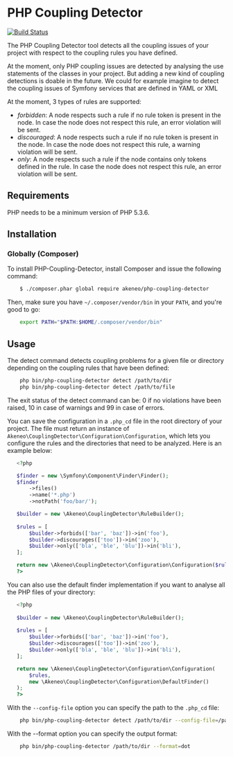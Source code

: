 # PHP Coupling Detector

[![Build Status](https://travis-ci.org/akeneo/php-coupling-detector.png)](https://travis-ci.org/akeneo/php-coupling-detector)

The PHP Coupling Detector tool detects all the coupling issues of your project with respect to the coupling 
rules you have defined. 

At the moment, only PHP coupling issues are detected by analysing the use statements of the classes in your project. 
But adding a new kind of coupling detections is doable in the future. We could for example imagine to detect the 
 coupling issues of Symfony services that are defined in YAML or XML

At the moment, 3 types of rules are supported:

* _forbidden_: A node respects such a rule if no rule token is present in the node. In case the node does not respect this rule, an error violation will be sent.
* _discouraged_: A node respects such a rule if no rule token is present in the node. In case the node does not respect this rule, a warning violation will be sent.
* _only_: A node respects such a rule if the node contains only tokens defined in the rule. In case the node does not respect this rule, an error violation will be sent.

## Requirements

PHP needs to be a minimum version of PHP 5.3.6.

## Installation

### Globally (Composer)

To install PHP-Coupling-Detector, install Composer and issue the following command:

```bash
    $ ./composer.phar global require akeneo/php-coupling-detector
```

Then, make sure you have ``~/.composer/vendor/bin`` in your ``PATH``, and
you're good to go:

```bash
    export PATH="$PATH:$HOME/.composer/vendor/bin"
```

## Usage

The detect command detects coupling problems for a given file or directory depending on the
 coupling rules that have been defined:

```bash
    php bin/php-coupling-detector detect /path/to/dir
    php bin/php-coupling-detector detect /path/to/file
```

 The exit status of the detect command can be: 0 if no violations have been raised, 10 in case of
 warnings and 99 in case of errors.
 
 You can save the configuration in a ``.php_cd`` file in the root directory of
 your project. The file must return an instance of ``Akeneo\CouplingDetector\Configuration\Configuration``,
 which lets you configure the rules and the directories that need to be analyzed.
 Here is an example below:
 
 ```php
    <?php

    $finder = new \Symfony\Component\Finder\Finder();
    $finder
        ->files()
        ->name('*.php')
        ->notPath('foo/bar/');
 
    $builder = new \Akeneo\CouplingDetector\RuleBuilder();
    
    $rules = [
        $builder->forbids(['bar', 'baz'])->in('foo'),
        $builder->discourages(['too'])->in('zoo'),
        $builder->only(['bla', 'ble', 'blu'])->in('bli'),
    ];

    return new \Akeneo\CouplingDetector\Configuration\Configuration($rules, $finder);
    ?>
```
 
 You can also use the default finder implementation if you want to analyse all the PHP files
 of your directory:
 
 ```php
    <?php
    
    $builder = new \Akeneo\CouplingDetector\RuleBuilder();
    
    $rules = [
        $builder->forbids(['bar', 'baz'])->in('foo'),
        $builder->discourages(['too'])->in('zoo'),
        $builder->only(['bla', 'ble', 'blu'])->in('bli'),
    ];
 
    return new \Akeneo\CouplingDetector\Configuration\Configuration(
        $rules,
        new \Akeneo\CouplingDetector\Configuration\DefaultFinder()
    );
    ?>

 ```
 
 With the ``--config-file`` option you can specify the path to the ``.php_cd`` file:
 
```bash
    php bin/php-coupling-detector detect /path/to/dir --config-file=/path/to/my/configuration.php_cd
```

With the --format option you can specify the output format:

```bash
    php bin/php-coupling-detector /path/to/dir --format=dot
```
